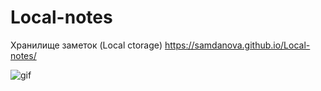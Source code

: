 # Local-notes
Хранилище заметок (Local ctorage)
https://samdanova.github.io/Local-notes/


![gif](https://samdanova.github.io/Local-notes/main/src/notes.gif)


